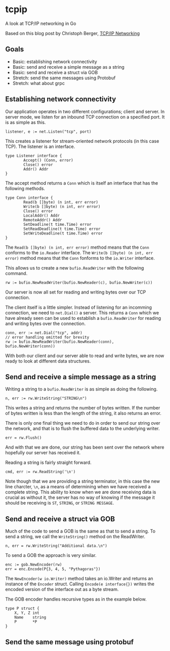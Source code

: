 # tcpip
A look at TCP/IP networking in Go

Based on this blog post by Christoph Berger, [TCP/IP Networking](https://appliedgo.net/networking/)

## Goals

 - Basic: establishing network connectivity
 - Basic: send and receive a simple message as a string
 - Basic: send and receive a struct via GOB
 - Stretch: send the same messages using Protobuf
 - Stretch: what about grpc

## Establishing network connectivity

Our application operates in two different configurations; client and server. In server mode, we listen for an inbound TCP connection on a specified port. It is as simple as this.

```
listener, e := net.Listen("tcp", port)
```

This creates a listener for stream-oriented network protocols (in this case TCP). The listener is an interface.

```
type Listener interface {
        Accept() (Conn, error)
        Close() error
        Addr() Addr
}
```

The accept method returns a `Conn` which is itself an interface that has the following methods.

```
type Conn interface {
        Read(b []byte) (n int, err error)
        Write(b []byte) (n int, err error)
        Close() error
        LocalAddr() Addr
        RemoteAddr() Addr
        SetDeadline(t time.Time) error
        SetReadDeadline(t time.Time) error
        SetWriteDeadline(t time.Time) error
}
```

The `Read(b []byte) (n int, err error)` method means that the `Conn` conforms to the `io.Reader` interface. The `Write(b []byte) (n int, err error)` method means that the `Conn` fonforms to the `io.Writer` interface.

This allows us to create a new `bufio.ReadWriter` with the following command.

```
rw := bufio.NewReadWriter(bufio.NewReader(c), bufio.NewWriter(c))
```

Our server is now all set for reading and writing bytes over our TCP connection.

The client itself is a little simpler. Instead of listening for an incomming connection, we need to `net.Dial()` a server. This returns a `Conn` which we have already seen can be used to establish a `bufio.ReadWriter` for reading and writing bytes over the connection.

```
conn, err := net.Dial("tcp", addr)
// error handling omitted for brevity
rw := bufio.NewReadWriter(bufio.NewReader(conn), bufio.NewWriter(conn))
```

With both our client and our server able to read and write bytes, we are now ready to look at different data structures.

## Send and receive a simple message as a string

Writing a string to a `bufio.ReadWriter` is as simple as doing the following.

```
n, err := rw.WriteString("STRING\n")
```

This writes a string and returns the number of bytes written. If the number of bytes written is less than the length of the string, it also returns an error.

There is only one final thing we need to do in order to send our string over the network, and that is to flush the buffered data to the underlying writer.

```
err = rw.Flush()
```

And with that we are done, our string has been sent over the network where hopefully our server has received it.

Reading a string is fairly straight forward.

```
cmd, err := rw.ReadString('\n')
```

Note though that we are providing a string terminator, in this case the new line charcter, `\n`, as a means of determining when we have received a complete string. This ability to know when we are done receiving data is crucial as without it, the server has no way of knowing if the message it should be receiving is `ST`, `STRING`, or `STRING MESSAGE`.

## Send and receive a struct via GOB

Much of the code to send a GOB is the same as that to send a string. To send a string, we call the `WriteString()` method on the ReadWriter.

```
n, err = rw.WriteString("Additional data.\n")
```

To send a GOB the approach is very similar.

```
enc := gob.NewEncoder(rw)
err = enc.Encode(P{3, 4, 5, "Pythagoras"})
```

The `NewEncoder(w io.Writer)` method takes an io.Writer and returns an instance of the `Encoder` struct. Calling `Encode(e interface{})` writes the encoded version of the interface out as a byte stream.

The GOB encoder handles recursive types as in the example below.

```
type P struct {
    X, Y, Z int
    Name    string
    P       *P
}
```

## Send the same message using protobuf